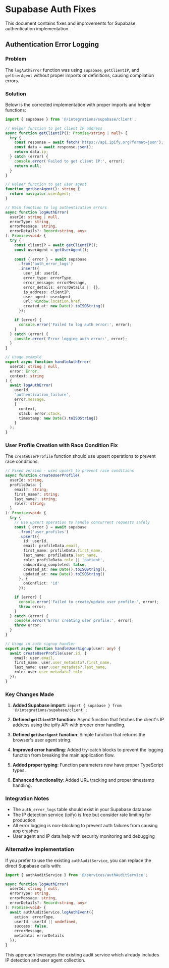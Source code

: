 # Supabase Auth Fixes

This document contains fixes and improvements for Supabase authentication implementation.

## Authentication Error Logging

### Problem
The `logAuthError` function was using `supabase`, `getClientIP`, and `getUserAgent` without proper imports or definitions, causing compilation errors.

### Solution
Below is the corrected implementation with proper imports and helper functions:

```typescript
import { supabase } from '@/integrations/supabase/client';

// Helper function to get client IP address
async function getClientIP(): Promise<string | null> {
  try {
    const response = await fetch('https://api.ipify.org?format=json');
    const data = await response.json();
    return data.ip;
  } catch (error) {
    console.error('Failed to get client IP:', error);
    return null;
  }
}

// Helper function to get user agent
function getUserAgent(): string {
  return navigator.userAgent;
}

// Main function to log authentication errors
async function logAuthError(
  userId: string | null,
  errorType: string,
  errorMessage: string,
  errorDetails?: Record<string, any>
): Promise<void> {
  try {
    const clientIP = await getClientIP();
    const userAgent = getUserAgent();
    
    const { error } = await supabase
      .from('auth_error_logs')
      .insert({
        user_id: userId,
        error_type: errorType,
        error_message: errorMessage,
        error_details: errorDetails || {},
        ip_address: clientIP,
        user_agent: userAgent,
        url: window.location.href,
        created_at: new Date().toISOString()
      });

    if (error) {
      console.error('Failed to log auth error:', error);
    }
  } catch (error) {
    console.error('Error logging auth error:', error);
  }
}

// Usage example
export async function handleAuthError(
  userId: string | null,
  error: Error,
  context: string
) {
  await logAuthError(
    userId,
    'authentication_failure',
    error.message,
    {
      context,
      stack: error.stack,
      timestamp: new Date().toISOString()
    }
  );
}
```

### User Profile Creation with Race Condition Fix

The `createUserProfile` function should use upsert operations to prevent race conditions:

```typescript
// Fixed version - uses upsert to prevent race conditions
async function createUserProfile(
  userId: string,
  profileData: {
    email?: string;
    first_name?: string;
    last_name?: string;
    role?: string;
  }
): Promise<void> {
  try {
    // Use upsert operation to handle concurrent requests safely
    const { error } = await supabase
      .from('user_profiles')
      .upsert({
        id: userId,
        email: profileData.email,
        first_name: profileData.first_name,
        last_name: profileData.last_name,
        role: profileData.role || 'patient',
        onboarding_completed: false,
        created_at: new Date().toISOString(),
        updated_at: new Date().toISOString()
      }, {
        onConflict: 'id'
      });

    if (error) {
      console.error('Failed to create/update user profile:', error);
      throw error;
    }
  } catch (error) {
    console.error('Error creating user profile:', error);
    throw error;
  }
}

// Usage in auth signup handler
export async function handleUserSignup(user: any) {
  await createUserProfile(user.id, {
    email: user.email,
    first_name: user.user_metadata?.first_name,
    last_name: user.user_metadata?.last_name,
    role: user.user_metadata?.role
  });
}
```

### Key Changes Made

1. **Added Supabase import**: `import { supabase } from '@/integrations/supabase/client';`

2. **Defined `getClientIP` function**: Async function that fetches the client's IP address using the ipify API with proper error handling.

3. **Defined `getUserAgent` function**: Simple function that returns the browser's user agent string.

4. **Improved error handling**: Added try-catch blocks to prevent the logging function from breaking the main application flow.

5. **Added proper typing**: Function parameters now have proper TypeScript types.

6. **Enhanced functionality**: Added URL tracking and proper timestamp handling.

### Integration Notes

- The `auth_error_logs` table should exist in your Supabase database
- The IP detection service (ipify) is free but consider rate limiting for production
- All error logging is non-blocking to prevent auth failures from causing app crashes
- User agent and IP data help with security monitoring and debugging

### Alternative Implementation

If you prefer to use the existing `authAuditService`, you can replace the direct Supabase calls with:

```typescript
import { authAuditService } from '@/services/authAuditService';

async function logAuthError(
  userId: string | null,
  errorType: string,
  errorMessage: string,
  errorDetails?: Record<string, any>
): Promise<void> {
  await authAuditService.logAuthEvent({
    action: errorType,
    userId: userId || undefined,
    success: false,
    errorMessage,
    metadata: errorDetails
  });
}
```

This approach leverages the existing audit service which already includes IP detection and user agent collection.